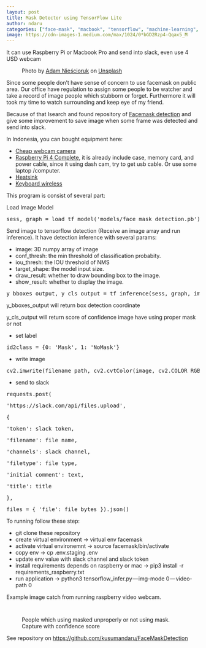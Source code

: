 ```yaml
---
layout: post
title: Mask Detector using TensorFlow Lite
author: ndaru
categories: ["face-mask", "macbook", "tensorflow", "machine-learning", "raspberry-pi"]
image: https://cdn-images-1.medium.com/max/1024/0*bGD2Rzp4-Qqax5_M
---
```

<p>It can use Raspberry Pi or Macbook Pro and send into slack, even use 4 USD webcam</p><figure><img alt="" src="https://cdn-images-1.medium.com/max/1024/0*bGD2Rzp4-Qqax5_M" /><figcaption>Photo by <a href="https://unsplash.com/@adamsky1973?utm_source=medium&amp;utm_medium=referral">Adam Nieścioruk</a> on <a href="https://unsplash.com?utm_source=medium&amp;utm_medium=referral">Unsplash</a></figcaption></figure><p>Since some people don’t have sense of concern to use facemask on public area. Our office have regulation to assign some people to be watcher and take a record of image people which stubborn or forget. Furthermore it will took my time to watch surrounding and keep eye of my friend.</p><p>Because of that Isearch and found repository of <a href="https://github.com/AIZOOTech/FaceMaskDetection">Facemask detection</a> and give some improvement to save image when some frame was detected and send into slack.</p><p>In Indonesia, you can bought equipment here:</p><ul><li><a href="https://www.tokopedia.com/rajacell/kamera-usb-camera-8mp-untuk-raspberry-pi-3-model-b-kabel-tarik-retrack">Cheap webcam camera</a></li><li><a href="https://www.bukalapak.com/p/komputer/mini-pc/3dyw77y-jual-raspberry-pi-4-model-b-ram-8-gb-siap-pakai?product_sku=7399366470">Raspberry Pi 4 Complete</a>, it is already include case, memory card, and power cable, since it using dash cam, try to get usb cable. Or use some laptop /computer.</li><li><a href="https://www.tokopedia.com/rajacell/3pcs-black-aluminium-heatsink-pendingin-heat-sink-raspberry-pi-4-b-3b">Heatsink</a></li><li><a href="https://www.tokopedia.com/rajacell/wireless-mini-keyboard-rii-mini-i8-2-4g-touchpad-remote-support-raspi-hitam">Keyboard wireless</a></li></ul><p>This program is consist of several part:</p><p>Load Image Model</p><pre>sess, graph = load_tf_model(&#39;models/face_mask_detection.pb&#39;)</pre><p>Send image to tensorflow detection (Receive an image array and run inference). It have detection inference with several params:</p><ul><li>image: 3D numpy array of image</li><li>conf_thresh: the min threshold of classification probabity.</li><li>iou_thresh: the IOU threshold of NMS</li><li>target_shape: the model input size.</li><li>draw_result: whether to draw bounding box to the image.</li><li>show_result: whether to display the image.</li></ul><pre>y_bboxes_output, y_cls_output = tf_inference(sess, graph, image_exp)</pre><p>y_bboxes_output will return box detection coordinate</p><p>y_cls_output will return score of confidence image have using proper mask or not</p><ul><li>set label</li></ul><pre>id2class = {0: &#39;Mask&#39;, 1: &#39;NoMask&#39;}</pre><ul><li>write image</li></ul><pre>cv2.imwrite(filename_path, cv2.cvtColor(image, cv2.COLOR_RGB2BGR))</pre><ul><li>send to slack</li></ul><pre>requests.post(</pre><pre>&#39;https://slack.com/api/files.upload&#39;,</pre><pre>{</pre><pre>&#39;token&#39;: slack_token,</pre><pre>&#39;filename&#39;: file_name,</pre><pre>&#39;channels&#39;: slack_channel,</pre><pre>&#39;filetype&#39;: file_type,</pre><pre>&#39;initial_comment&#39;: text,</pre><pre>&#39;title&#39;: title</pre><pre>},</pre><pre>files = { &#39;file&#39;: file_bytes }).json()</pre><p>To running follow these step:</p><ul><li>git clone these repository</li><li>create virtual environment -&gt; virtual env facemask</li><li>activate virtual environemnt -&gt; source facemask/bin/activate</li><li>copy env -&gt; cp .env.staging .env</li><li>update env value with slack channel and slack token</li><li>install requirements depends on raspberry or mac -&gt; pip3 install -r requirements_raspberry.txt</li><li>run application -&gt; python3 tensorflow_infer.py — img-mode 0 — video-path 0</li></ul><p>Example image catch from running raspberry video webcam.</p><figure><img alt="" src="https://cdn-images-1.medium.com/max/640/1*BvwfD4M8xXXOU8D7M-Y5AA.jpeg" /></figure><figure><img alt="" src="https://cdn-images-1.medium.com/max/640/1*gwEfwyOI-Q_3ssPJz-eF7w.jpeg" /></figure><figure><img alt="" src="https://cdn-images-1.medium.com/max/640/1*9HoKRfZQxqAx2p128U1WeQ.jpeg" /><figcaption>People which using masked unproperly or not using mask. Capture with confidence score</figcaption></figure><p>See repository on <a href="https://github.com/kusumandaru/FaceMaskDetection">https://github.com/kusumandaru/FaceMaskDetection</a></p><img src="https://medium.com/_/stat?event=post.clientViewed&referrerSource=full_rss&postId=d0ebd2958220" width="1" height="1">